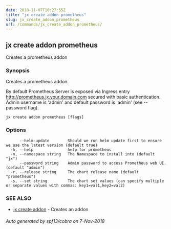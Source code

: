 ```yaml
---
date: 2018-11-07T10:27:55Z
title: "jx create addon prometheus"
slug: jx_create_addon_prometheus
url: /commands/jx_create_addon_prometheus/
---
```

## jx create addon prometheus

Creates a prometheus addon

### Synopsis

Creates a prometheus addon.

By default Prometheus Server is exposed via Ingress entry http://prometheus.jx.your.domain.com secured
with basic authentication. Admin username is 'admin' and default password is 'admin' (see --password flag).


```
jx create addon prometheus [flags]
```

### Options

```
      --helm-update        Should we run helm update first to ensure we use the latest version (default true)
  -h, --help               help for prometheus
  -n, --namespace string   The Namespace to install into (default "jx")
      --password string    Admin password to access Prometheus web UI. (default "admin")
  -r, --release string     The chart release name (default "prometheus")
  -s, --set string         The chart set values (can specify multiple or separate values with commas: key1=val1,key2=val2)
```

### SEE ALSO

* [jx create addon](/commands/jx_create_addon/)	 - Creates an addon

###### Auto generated by spf13/cobra on 7-Nov-2018
